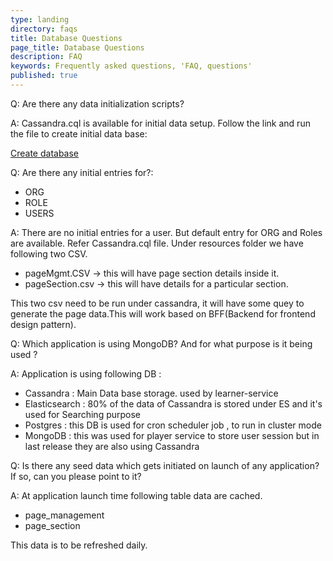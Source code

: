 ```yaml
---
type: landing
directory: faqs
title: Database Questions
page_title: Database Questions
description: FAQ
keywords: Frequently asked questions, 'FAQ, questions'
published: true
---
```

Q: Are there any data initialization scripts?

A: Cassandra.cql is available for initial data setup. Follow the link and run the file to create initial data base: 

[Create database](https://github.com/project-sunbird/sunbird-lms-mw/tree/master/actors/src/main/resources)

Q: Are there any initial entries for?:

- ORG
- ROLE
- USERS

A:  There are no initial entries for a user. But default entry for ORG and Roles are available. Refer Cassandra.cql file.
     Under resources folder we have following two CSV.
     
- pageMgmt.CSV ->  this will have page section details inside it. 
- pageSection.csv ->  this will have details for a particular section.
     
This two csv need to be run under cassandra, it will have some quey to generate the page data.This will work based on BFF(Backend for frontend design pattern).

Q:  Which application is using MongoDB? And for what purpose is it being used ?

A: Application is using following DB : 

 - Cassandra : Main Data base storage. used by learner-service
 - Elasticsearch :  80% of the data of Cassandra is stored under ES and it's used for Searching purpose
 - Postgres : this DB is used for cron scheduler job , to run in cluster mode
 - MongoDB : this was used for player service to store user session but in last release they are also using Cassandra 

Q: Is there any seed data which gets initiated on launch of any application? If so, can you please point to it?

A: At application launch time following table data are cached.

- page_management 
- page_section
   
This data is to be refreshed daily. 
